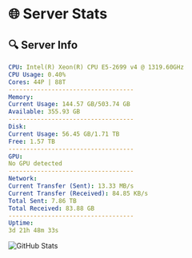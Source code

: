 # 🌐 Server Stats
## 🔍 Server Info
```yaml
CPU: Intel(R) Xeon(R) CPU E5-2699 v4 @ 1319.60GHz
CPU Usage: 0.40%
Cores: 44P | 88T
-----------------------------------
Memory:
Current Usage: 144.57 GB/503.74 GB
Available: 355.93 GB
-----------------------------------
Disk:
Current Usage: 56.45 GB/1.71 TB
Free: 1.57 TB
-----------------------------------
GPU:
No GPU detected
-----------------------------------
Network:
Current Transfer (Sent): 13.33 MB/s
Current Transfer (Received): 84.85 KB/s
Total Sent: 7.86 TB
Total Received: 83.88 GB
-----------------------------------
Uptime:
3d 21h 48m 33s
```
![GitHub Stats](https://img.shields.io/badge/Updated-2025-03-11_19:11:22-blue)